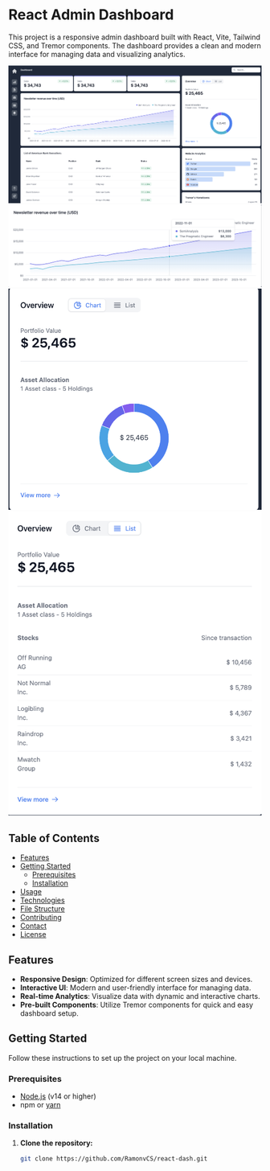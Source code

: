 # React Admin Dashboard

This project is a responsive admin dashboard built with React, Vite, Tailwind CSS, and Tremor components. The dashboard provides a clean and modern interface for managing data and visualizing analytics.

![Main Dashboard](src/assets/Images/MainPic.png)
![Second View](src/assets/Images/SecondPic.png)
![Third View](src/assets/Images/third.png)
![Another View](src/assets/Images/last.png)

## Table of Contents

- [Features](#features)
- [Getting Started](#getting-started)
  - [Prerequisites](#prerequisites)
  - [Installation](#installation)
- [Usage](#usage)
- [Technologies](#technologies)
- [File Structure](#file-structure)
- [Contributing](#contributing)
- [Contact](#contact)
- [License](#license)

## Features

- **Responsive Design**: Optimized for different screen sizes and devices.
- **Interactive UI**: Modern and user-friendly interface for managing data.
- **Real-time Analytics**: Visualize data with dynamic and interactive charts.
- **Pre-built Components**: Utilize Tremor components for quick and easy dashboard setup.

## Getting Started

Follow these instructions to set up the project on your local machine.

### Prerequisites

- [Node.js](https://nodejs.org/) (v14 or higher)
- npm or [yarn](https://yarnpkg.com/)

### Installation

1. **Clone the repository:**
   ```sh
   git clone https://github.com/RamonvCS/react-dash.git
